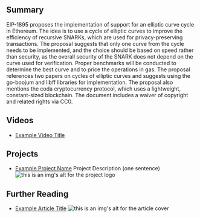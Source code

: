 ## Summary

EIP-1895 proposes the implementation of support for an elliptic curve cycle in Ethereum. The idea is to use a cycle of elliptic curves to improve the efficiency of recursive SNARKs, which are used for privacy-preserving transactions. The proposal suggests that only one curve from the cycle needs to be implemented, and the choice should be based on speed rather than security, as the overall security of the SNARK does not depend on the curve used for verification. Proper benchmarks will be conducted to determine the best curve and to price the operations in gas. The proposal references two papers on cycles of elliptic curves and suggests using the go-boojum and libff libraries for implementation. The proposal also mentions the coda cryptocurrency protocol, which uses a lightweight, constant-sized blockchain. The document includes a waiver of copyright and related rights via CC0.

## Videos

- [Example Video Title](https://www.youtube.com/watch?v=TDGq4aeevgY)

## Projects

- [Example Project Name](https://xxxx.xxx/xxxxx) Project Description (one sentence) ![this is an img's alt for the project logo](https://xxxx.xxx/project-logo.xxx)

## Further Reading

- [Example Article Title](https://xxxx.xxx/xxxxx) ![this is an img's alt for the article cover](https://xxxx.xxx/article-cover.xxx)
